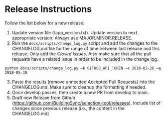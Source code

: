# Release Instructions

Follow the list below for a new release:

1. Update version file (/app_version.txt). Update version to next appropriate version. Always use MAJOR.MINOR.RELEASE.
2. Run the ``docs/scripts/change_log.py`` script and add the changes to the CHANGELOG.md file for the range of time between last release and this release. Only add the *Closed Issues*. Also make sure that all the pull requests have a related Issue in order to be included in the change log.

```
python docs/scripts/change_log.py –k GITHUB_API_TOKEN –s 2018-02-26 –e 2018-05-30
```

3. Paste the results (remove unneeded Accepted Pull Requests) into the CHANGELOG.md. Make sure to cleanup the formatting if needed.
4. Once develop passes, then create a new PR from develop to main.
5. Draft new Release from Github (https://github.com/BuildingSync/selection-tool/releases). Include list of changes since previous release (i.e., the content in the CHANGELOG.md)
